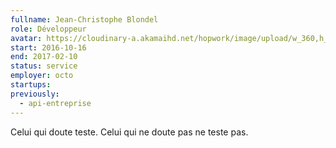 ```yaml
---
fullname: Jean-Christophe Blondel
role: Développeur
avatar: https://cloudinary-a.akamaihd.net/hopwork/image/upload/w_360,h_340,c_thumb,g_auto/aljxq5wzf1fjaxwvbuyp.jpg
start: 2016-10-16
end: 2017-02-10
status: service
employer: octo
startups:
previously:
  - api-entreprise
---
```


Celui qui doute teste.
Celui qui ne doute pas ne teste pas.
